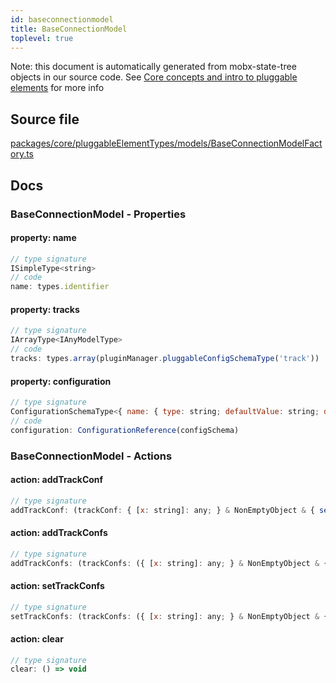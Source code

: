 ```yaml
---
id: baseconnectionmodel
title: BaseConnectionModel
toplevel: true
---
```



Note: this document is automatically generated from mobx-state-tree objects in
our source code. See [Core concepts and intro to pluggable
elements](/docs/developer_guide/) for more info



## Source file

[packages/core/pluggableElementTypes/models/BaseConnectionModelFactory.ts](https://github.com/GMOD/jbrowse-components/blob/main/packages/core/pluggableElementTypes/models/BaseConnectionModelFactory.ts)


## Docs






### BaseConnectionModel - Properties
#### property: name



```js
// type signature
ISimpleType<string>
// code
name: types.identifier
```

#### property: tracks



```js
// type signature
IArrayType<IAnyModelType>
// code
tracks: types.array(pluginManager.pluggableConfigSchemaType('track'))
```

#### property: configuration



```js
// type signature
ConfigurationSchemaType<{ name: { type: string; defaultValue: string; description: string; }; assemblyNames: { type: string; defaultValue: any[]; description: string; }; }, ConfigurationSchemaOptions<undefined, "connectionId">>
// code
configuration: ConfigurationReference(configSchema)
```








### BaseConnectionModel - Actions
#### action: addTrackConf



```js
// type signature
addTrackConf: (trackConf: { [x: string]: any; } & NonEmptyObject & { setSubschema(slotName: string, data: unknown): any; } & IStateTreeNode<AnyConfigurationSchemaType>) => any
```

#### action: addTrackConfs



```js
// type signature
addTrackConfs: (trackConfs: ({ [x: string]: any; } & NonEmptyObject & { setSubschema(slotName: string, data: unknown): any; } & IStateTreeNode<AnyConfigurationSchemaType>)[]) => any[]
```

#### action: setTrackConfs



```js
// type signature
setTrackConfs: (trackConfs: ({ [x: string]: any; } & NonEmptyObject & { setSubschema(slotName: string, data: unknown): any; } & IStateTreeNode<AnyConfigurationSchemaType>)[]) => IMSTArray<...> & IStateTreeNode<...>
```

#### action: clear



```js
// type signature
clear: () => void
```


